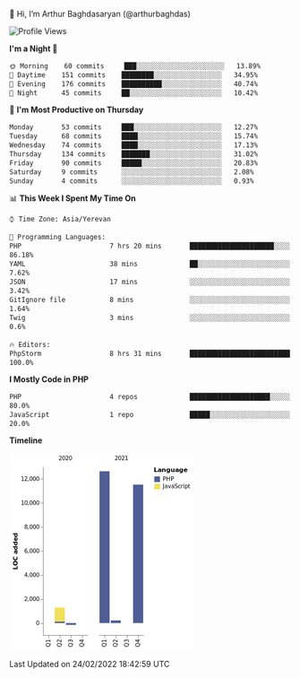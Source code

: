 👋 Hi, I’m Arthur Baghdasaryan (@arthurbaghdas)


<!--START_SECTION:waka-->
![Profile Views](http://img.shields.io/badge/Profile%20Views-16-blue)

**I'm a Night 🦉** 

```text
🌞 Morning    60 commits     ███░░░░░░░░░░░░░░░░░░░░░░   13.89% 
🌆 Daytime    151 commits    ████████░░░░░░░░░░░░░░░░░   34.95% 
🌃 Evening    176 commits    ██████████░░░░░░░░░░░░░░░   40.74% 
🌙 Night      45 commits     ██░░░░░░░░░░░░░░░░░░░░░░░   10.42%

```
📅 **I'm Most Productive on Thursday** 

```text
Monday       53 commits     ███░░░░░░░░░░░░░░░░░░░░░░   12.27% 
Tuesday      68 commits     ████░░░░░░░░░░░░░░░░░░░░░   15.74% 
Wednesday    74 commits     ████░░░░░░░░░░░░░░░░░░░░░   17.13% 
Thursday     134 commits    ███████░░░░░░░░░░░░░░░░░░   31.02% 
Friday       90 commits     █████░░░░░░░░░░░░░░░░░░░░   20.83% 
Saturday     9 commits      ░░░░░░░░░░░░░░░░░░░░░░░░░   2.08% 
Sunday       4 commits      ░░░░░░░░░░░░░░░░░░░░░░░░░   0.93%

```


📊 **This Week I Spent My Time On** 

```text
⌚︎ Time Zone: Asia/Yerevan

💬 Programming Languages: 
PHP                      7 hrs 20 mins       █████████████████████░░░░   86.18% 
YAML                     38 mins             ██░░░░░░░░░░░░░░░░░░░░░░░   7.62% 
JSON                     17 mins             ░░░░░░░░░░░░░░░░░░░░░░░░░   3.42% 
GitIgnore file           8 mins              ░░░░░░░░░░░░░░░░░░░░░░░░░   1.64% 
Twig                     3 mins              ░░░░░░░░░░░░░░░░░░░░░░░░░   0.6%

🔥 Editors: 
PhpStorm                 8 hrs 31 mins       █████████████████████████   100.0%

```

**I Mostly Code in PHP** 

```text
PHP                      4 repos             ████████████████████░░░░░   80.0% 
JavaScript               1 repo              █████░░░░░░░░░░░░░░░░░░░░   20.0%

```


**Timeline**

![Chart not found](https://raw.githubusercontent.com/arthurbaghdas/arthurbaghdas/main/charts/bar_graph.png) 


 Last Updated on 24/02/2022 18:42:59 UTC
<!--END_SECTION:waka-->
